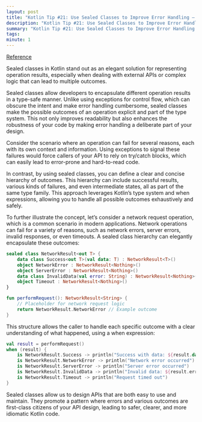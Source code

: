 ```yaml
---
layout: post
title: "Kotlin Tip #21: Use Sealed Classes to Improve Error Handling — 100 Kotlin Tips in 100 Days"
description: "Kotlin Tip #21: Use Sealed Classes to Improve Error Handling — 100 Kotlin Tips in 100 Days"
summary: "Kotlin Tip #21: Use Sealed Classes to Improve Error Handling — 100 Kotlin Tips in 100 Days"
tags: 
minute: 1
---
```

[Reference](https://medium.com/kotlin-with-raphael-de-lio/kotlin-tip-21-use-sealed-classes-to-improve-error-handling-100-kotlin-tips-in-100-days-a755cefaebb4)    

Sealed classes in Kotlin stand out as an elegant solution for representing operation results, especially when dealing with external APIs or complex logic that can lead to multiple outcomes.    

Sealed classes allow developers to encapsulate different operation results in a type-safe manner. Unlike using exceptions for control flow, which can obscure the intent and make error handling cumbersome, sealed classes make the possible outcomes of an operation explicit and part of the type system. This not only improves readability but also enhances the robustness of your code by making error handling a deliberate part of your design.    

Consider the scenario where an operation can fail for several reasons, each with its own context and information. Using exceptions to signal these failures would force callers of your API to rely on try/catch blocks, which can easily lead to error-prone and hard-to-read code.    

In contrast, by using sealed classes, you can define a clear and concise hierarchy of outcomes. This hierarchy can include successful results, various kinds of failures, and even intermediate states, all as part of the same type family. This approach leverages Kotlin’s type system and when expressions, allowing you to handle all possible outcomes exhaustively and safely.    

To further illustrate the concept, let’s consider a network request operation, which is a common scenario in modern applications. Network operations can fail for a variety of reasons, such as network errors, server errors, invalid responses, or even timeouts. A sealed class hierarchy can elegantly encapsulate these outcomes:    
```kotlin
sealed class NetworkResult<out T> {
    data class Success<out T>(val data: T) : NetworkResult<T>()
    object NetworkError : NetworkResult<Nothing>()
    object ServerError : NetworkResult<Nothing>()
    data class InvalidData(val error: String) : NetworkResult<Nothing>()
    object Timeout : NetworkResult<Nothing>()
}

fun performRequest(): NetworkResult<String> {
    // Placeholder for network request logic
    return NetworkResult.NetworkError // Example outcome
}
```

This structure allows the caller to handle each specific outcome with a clear understanding of what happened, using a when expression:    
```kotlin
val result = performRequest()
when (result) {
    is NetworkResult.Success -> println("Success with data: ${result.data}")
    is NetworkResult.NetworkError -> println("Network error occurred")
    is NetworkResult.ServerError -> println("Server error occurred")
    is NetworkResult.InvalidData -> println("Invalid data: ${result.error}")
    is NetworkResult.Timeout -> println("Request timed out")
}
```

Sealed classes allow us to design APIs that are both easy to use and maintain. They promote a pattern where errors and various outcomes are first-class citizens of your API design, leading to safer, clearer, and more idiomatic Kotlin code.